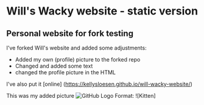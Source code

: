 # Will's Wacky website - static version
## Personal website for fork testing

I've forked Will's website and added some adjustments:

* Added my own (profile) picture to the forked repo
* Changed and added some text
* changed the profile picture in the HTML

I've also put it [online] (https://kellysloesen.github.io/will-wacky-website/)


This was my added picture
![GitHub Logo](/images/kitten@2x.jpeg)
Format: ![Kitten]

